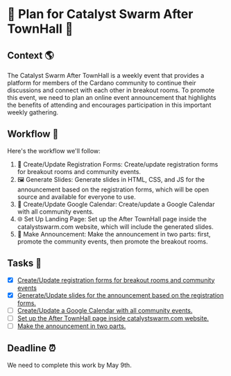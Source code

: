 # 🎉 Plan for Catalyst Swarm After TownHall 🎉

## Context 🌎
The Catalyst Swarm After TownHall is a weekly event that provides a platform for members of the Cardano community to continue their discussions and connect with each other in breakout rooms. To promote this event, we need to plan an online event announcement that highlights the benefits of attending and encourages participation in this important weekly gathering.

## Workflow 📜
Here's the workflow we'll follow:
1. 📝 Create/Update Registration Forms: Create/update registration forms for breakout rooms and community events.
2. 🖼️ Generate Slides: Generate slides in HTML, CSS, and JS for the announcement based on the registration forms, which will be open source and available for everyone to use.
3. 📅 Create/Update Google Calendar: Create/update a Google Calendar with all community events.
4. 🌐 Set Up Landing Page: Set up the After TownHall page inside the catalystswarm.com website, which will include the generated slides.
5. 📣 Make Announcement: Make the announcement in two parts: first, promote the community events, then promote the breakout rooms.

## Tasks 📝

- [x] [Create/Update registration forms for breakout rooms and community events](https://github.com/swarm-press/swarm-ath-main/issues/2#issue-1699284258)
- [x] [Generate/Update slides for the announcement based on the registration forms.](https://github.com/swarm-press/swarm-ath-main/issues/3)
- [ ] [Create/Update a Google Calendar with all community events.](https://github.com/swarm-press/swarm-ath-main/issues/4)
- [ ] [Set up the After TownHall page inside catalystswarm.com website.](https://github.com/swarm-press/swarm-ath-main/issues/5)
- [ ] [Make the announcement in two parts.](https://github.com/swarm-press/swarm-ath-main/issues/6)

## Deadline ⏰

We need to complete this work by May 9th.

